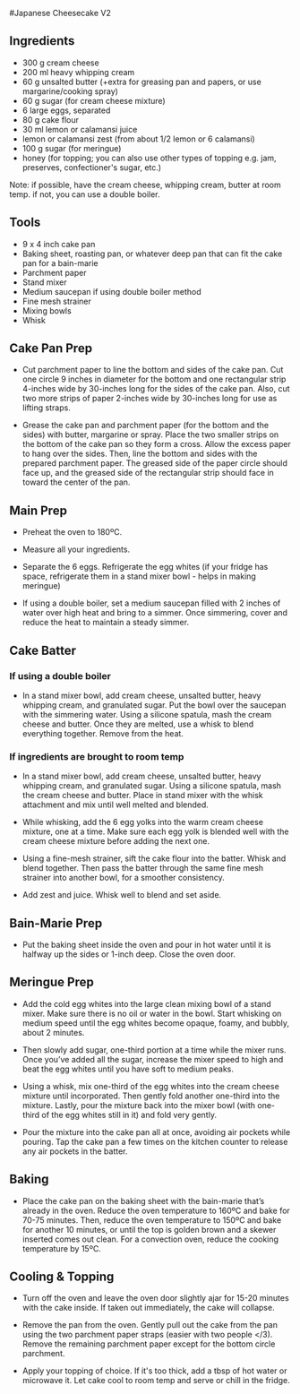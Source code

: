 #Japanese Cheesecake V2

## Ingredients
- 300 g cream cheese
- 200 ml heavy whipping cream
- 60 g unsalted butter (+extra for greasing pan and papers, or use margarine/cooking spray)
- 60 g sugar (for cream cheese mixture)
- 6 large eggs, separated
- 80 g cake flour
- 30 ml lemon or calamansi juice
- lemon or calamansi zest (from about 1/2 lemon or 6 calamansi)
- 100 g sugar (for meringue)
- honey (for topping; you can also use other types of topping e.g. jam, preserves, confectioner's sugar, etc.)

Note: if possible, have the cream cheese, whipping cream, butter at room temp. if not, you can use a double boiler. 

## Tools
- 9 x 4 inch cake pan
- Baking sheet, roasting pan, or whatever deep pan that can fit the cake pan for a bain-marie
- Parchment paper
- Stand mixer 
- Medium saucepan if using double boiler method
- Fine mesh strainer
- Mixing bowls
- Whisk

## Cake Pan Prep
- Cut parchment paper to line the bottom and sides of the cake pan. Cut one circle 9 inches in diameter for the bottom and one rectangular strip 4-inches wide by 30-inches long for the sides of the cake pan. Also, cut two more  strips of paper 2-inches wide by 30-inches long for use as lifting straps.

- Grease the cake pan and parchment paper (for the bottom and the sides) with butter, margarine or spray. Place the two smaller strips on the bottom of the cake pan so they form a cross. Allow the excess paper to hang over the sides. Then, line the bottom and sides with the prepared parchment paper. The greased side of the paper circle should face up, and the greased side of the rectangular strip should face in toward the center of the pan.

## Main Prep
- Preheat the oven to 180ºC.

- Measure all your ingredients.

- Separate the 6 eggs. Refrigerate the egg whites (if your fridge has space, refrigerate them in a stand mixer bowl - helps in making meringue)

- If using a double boiler, set a medium saucepan filled with 2 inches of water over high heat and bring to a simmer. Once simmering, cover and reduce the heat to maintain a steady simmer.

## Cake Batter 

### If using a double boiler
- In a stand mixer bowl, add cream cheese, unsalted butter, heavy whipping cream, and granulated sugar. Put the bowl over the saucepan with the simmering water. Using a silicone spatula, mash the cream cheese and butter. Once they are melted, use a whisk to blend everything together. Remove from the heat.

### If ingredients are brought to room temp
- In a stand mixer bowl, add cream cheese, unsalted butter, heavy whipping cream, and granulated sugar. Using a silicone spatula, mash the cream cheese and butter. Place in stand mixer with the whisk attachment and mix until well melted and blended.

- While whisking, add the 6 egg yolks into the warm cream cheese mixture, one at a time. Make sure each egg yolk is blended well with the cream cheese mixture before adding the next one.

- Using a fine-mesh strainer, sift the cake flour into the batter. Whisk and blend together. Then pass the batter through the same fine mesh strainer into another bowl, for a smoother consistency.

- Add zest and juice. Whisk well to blend and set aside.

## Bain-Marie Prep
- Put the baking sheet inside the oven and pour in hot water until it is halfway up the sides or 1-inch deep. Close the oven door.

## Meringue Prep
- Add the cold egg whites into the large clean mixing bowl of a stand mixer. Make sure there is no oil or water in the bowl. Start whisking on medium speed until the egg whites become opaque, foamy, and bubbly, about 2 minutes. 

- Then slowly add sugar, one-third portion at a time while the mixer runs.
Once you’ve added all the sugar, increase the mixer speed to high and beat the egg whites until you have soft to medium peaks.

- Using a whisk, mix one-third of the egg whites into the cream cheese mixture until incorporated. Then gently fold another one-third into the mixture. Lastly, pour the mixture back into the mixer bowl (with one-third of the egg whites still in it) and fold very gently.

- Pour the mixture into the cake pan all at once, avoiding air pockets while pouring. Tap the cake pan a few times on the kitchen counter to release any air pockets in the batter.

## Baking
- Place the cake pan on the baking sheet with the bain-marie that’s already in the oven. Reduce the oven temperature to 160ºC and bake for 70-75 minutes. Then, reduce the oven temperature to 150ºC and bake for another 10 minutes, or until the top is golden brown and a skewer inserted comes out clean. For a convection oven, reduce the cooking temperature by 15ºC.

## Cooling & Topping
- Turn off the oven and leave the oven door slightly ajar for 15-20 minutes with the cake inside. If taken out immediately, the cake will collapse. 

- Remove the pan from the oven. Gently pull out the cake from the pan using the two parchment paper straps (easier with two people </3). Remove the remaining parchment paper except for the bottom circle parchment.

- Apply your topping of choice. If it's too thick, add a tbsp of hot water or microwave it. Let cake cool to room temp and serve or chill in the fridge.
